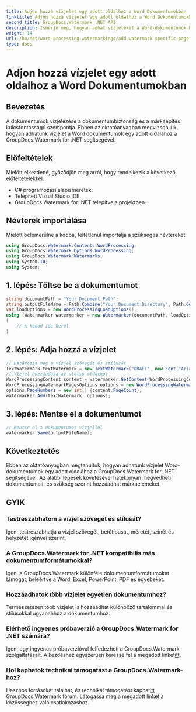 ```yaml
---
title: Adjon hozzá vízjelet egy adott oldalhoz a Word Dokumentumokban
linktitle: Adjon hozzá vízjelet egy adott oldalhoz a Word Dokumentumokban
second_title: GroupDocs.Watermark .NET API
description: Ismerje meg, hogyan adhat vízjeleket a Word-dokumentumok bizonyos oldalaihoz a GroupDocs Watermark for .NET segítségével. Védje meg tartalmait erőfeszítés nélkül.
weight: 14
url: /hu/net/word-processing-watermarkings/add-watermark-specific-page-word-docs/
type: docs
---
```

# Adjon hozzá vízjelet egy adott oldalhoz a Word Dokumentumokban

## Bevezetés
A dokumentumok vízjelezése a dokumentumbiztonság és a márkaépítés kulcsfontosságú szempontja. Ebben az oktatóanyagban megvizsgáljuk, hogyan adhatunk vízjelet a Word dokumentumok egy adott oldalához a GroupDocs.Watermark for .NET segítségével.
## Előfeltételek
Mielőtt elkezdené, győződjön meg arról, hogy rendelkezik a következő előfeltételekkel:
- C# programozási alapismeretek.
- Telepített Visual Studio IDE.
- GroupDocs.Watermark for .NET telepítve a projektben.

## Névterek importálása
Mielőtt belemerülne a kódba, feltétlenül importálja a szükséges névtereket:
```csharp
using GroupDocs.Watermark.Contents.WordProcessing;
using GroupDocs.Watermark.Options.WordProcessing;
using GroupDocs.Watermark.Watermarks;
using System.IO;
using System;
```
## 1. lépés: Töltse be a dokumentumot
```csharp
string documentPath = "Your Document Path";
string outputFileName = Path.Combine("Your Document Directory", Path.GetFileName(documentPath));
var loadOptions = new WordProcessingLoadOptions();
using (Watermarker watermarker = new Watermarker(documentPath, loadOptions))
{
    // A kódod ide kerül
}
```
## 2. lépés: Adja hozzá a vízjelet
```csharp
// Határozza meg a vízjel szövegét és stílusát
TextWatermark textWatermark = new TextWatermark("DRAFT", new Font("Arial", 42));
// Vízjel hozzáadása az utolsó oldalhoz
WordProcessingContent content = watermarker.GetContent<WordProcessingContent>();
WordProcessingWatermarkPagesOptions options = new WordProcessingWatermarkPagesOptions();
options.PageNumbers = new int[] {content.PageCount};
watermarker.Add(textWatermark, options);
```
## 3. lépés: Mentse el a dokumentumot
```csharp
// Mentse el a dokumentumot vízjellel
watermarker.Save(outputFileName);
```

## Következtetés
Ebben az oktatóanyagban megtanultuk, hogyan adhatunk vízjelet Word-dokumentumok egy adott oldalához a GroupDocs.Watermark for .NET segítségével. Az alábbi lépések követésével hatékonyan megvédheti dokumentumait, és szükség szerint hozzáadhat márkaelemeket.
## GYIK
### Testreszabhatom a vízjel szövegét és stílusát?
Igen, testreszabhatja a vízjel szövegét, betűtípusát, méretét, színét és helyzetét igényei szerint.
### A GroupDocs.Watermark for .NET kompatibilis más dokumentumformátumokkal?
Igen, a GroupDocs.Watermark különféle dokumentumformátumokat támogat, beleértve a Word, Excel, PowerPoint, PDF és egyebeket.
### Hozzáadhatok több vízjelet egyetlen dokumentumhoz?
Természetesen több vízjelet is hozzáadhat különböző tartalommal és stílusokkal ugyanahhoz a dokumentumhoz.
### Elérhető ingyenes próbaverzió a GroupDocs.Watermark for .NET számára?
 Igen, egy ingyenes próbaverzióval felfedezheti a GroupDocs.Watermark szolgáltatásait. A kezdéshez egyszerűen keresse fel a megadott linket[itt](https://releases.groupdocs.com/).
### Hol kaphatok technikai támogatást a GroupDocs.Watermark-hoz?
 Hasznos forrásokat találhat, és technikai támogatást kaphat[itt](https://forum.groupdocs.com/c/watermark/19) GroupDocs.Watermark fórum. Látogassa meg a megadott linket a közösséghez való csatlakozáshoz.